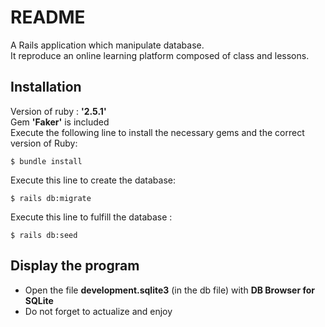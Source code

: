 # README
A Rails application which manipulate database.  
It reproduce an online learning platform composed of class and lessons.

## Installation

Version of ruby : **'2.5.1'**  
Gem **'Faker'** is included  
Execute the following line to install the necessary gems and the correct version of Ruby:  
```
$ bundle install
```

Execute this line to create the database:
```
$ rails db:migrate
```


Execute this line to fulfill the database :
```
$ rails db:seed
```

## Display the program

* Open the file **development.sqlite3** (in the db file) with **DB Browser for SQLite**
* Do not forget to actualize and enjoy

